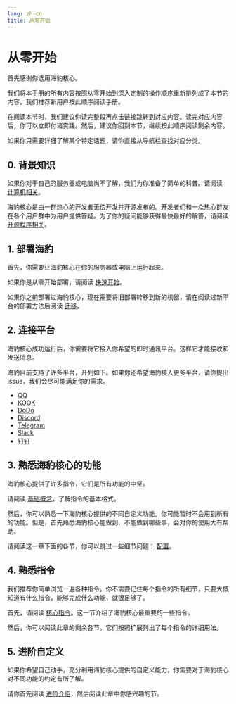 ```yaml
---
lang: zh-cn
title: 从零开始
---
```


# 从零开始

首先感谢你选用海豹核心。

我们将本手册的所有内容按照从零开始到深入定制的操作顺序重新排列成了本节的内容。我们推荐新用户按此顺序阅读手册。

在阅读本节时，我们建议你读完整段再点击链接跳转到对应内容。读完对应内容后，你可以立即付诸实践。然后，建议你回到本节，继续按此顺序阅读剩余内容。

如果你只需要详细了解某个特定话题，请你直接从导航栏查找对应分类。

## 0. 背景知识

如果你对于自己的服务器或电脑尚不了解，我们为你准备了简单的科普。请阅读 [计算机相关](../deploy/about_pc.md)。

海豹核心是由一群热心的开发者无偿开发并开源发布的。开发者们和一众热心群友在各个用户群中为用户提供答疑。为了你的疑问能够获得最快最好的解答，请阅读 [开源程序相关](../deploy/about_opensource.md)。

## 1. 部署海豹

首先，你需要让海豹核心在你的服务器或电脑上运行起来。

如果你是从零开始部署，请阅读 [快速开始](../deploy/quick-start.md)。

如果你之前部署过海豹核心，现在需要将旧部署转移到新的机器，请在阅读过新平台的部署方法后阅读 [迁移](../deploy/transfer.md)。

## 2. 连接平台

海豹核心成功运行后，你需要将它接入你希望的即时通讯平台。这样它才能接收和发送消息。

海豹目前支持了许多平台，开列如下。如果你还希望海豹接入更多平台，请你提出 Issue，我们会尽可能满足你的需求。

- [QQ](../deploy/platform-qq.md)
- [KOOK](../deploy/platform-kook.md)
- [DoDo](../deploy/platform-dodo.md)
- [Discord](../deploy/platform-discord.md)
- [Telegram](../deploy/platform-telegram.md)
- [Slack](../deploy/platform-slack.md)
- [钉钉](../deploy/platform-dingtalk.md)

## 3. 熟悉海豹核心的功能

海豹核心提供了许多指令，它们是所有功能的中坚。

请阅读 [基础概念](../use/introduce.md)，了解指令的基本格式。

然后，你可以熟悉一下海豹核心提供的不同自定义功能。你可能暂时不会用到所有的功能。但是，首先熟悉海豹核心能做到、不能做到哪些事，会对你的使用大有帮助。

请阅读这一章下面的各节，你可以跳过一些细节问题： [配置](../config/README.md)。

## 4. 熟悉指令

我们推荐你简单浏览一遍各种指令。你不需要记住每个指令的所有细节，只要大概知道有什么指令，能够完成什么功能，就很足够了。

首先，请阅读 [核心指令](../use/core.md)。这一节介绍了海豹核心最重要的一些指令。

然后，你可以阅读此章的剩余各节。它们按照扩展列出了每个指令的详细用法。

## 5. 进阶自定义

如果你希望自己动手，充分利用海豹核心提供的自定义能力，你需要对于海豹核心对不同功能的约定有所了解。

请你首先阅读 [进阶介绍](../advanced/introduce.md)，然后阅读此章中你感兴趣的节。

